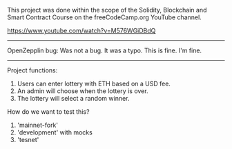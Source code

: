 This project was done within the scope of the Solidity, Blockchain and Smart Contract Course on the freeCodeCamp.org YouTube channel.

https://www.youtube.com/watch?v=M576WGiDBdQ


***************************

OpenZepplin bug:
Was not a bug. It was a typo. 
This is fine. I'm fine.

***************************


Project functions:
1. Users can enter lottery with ETH based on a USD fee.
2. An admin will choose when the lottery is over.
3. The lottery will select a random winner.

How do we want to test this?
1. 'mainnet-fork'
2. 'development' with mocks
3. 'tesnet'
